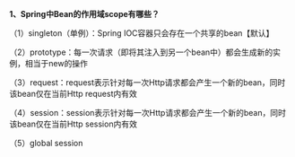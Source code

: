 **1、Spring中Bean的作用域scope有哪些？**

（1）singleton（单例）：Spring IOC容器只会存在一个共享的bean【默认】

（2）prototype：每一次请求（即将其注入到另一个bean中）都会生成新的实例，相当于new的操作

（3）request：request表示针对每一次Http请求都会产生一个新的bean，同时该bean仅在当前Http request内有效

（4）session：session表示针对每一次Http请求都会产生一个新的bean，同时该bean仅在当前Http session内有效

（5）global session

